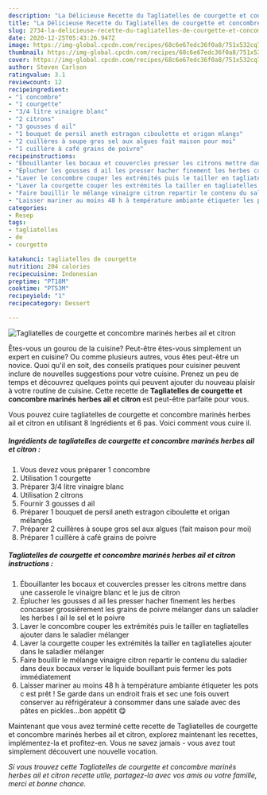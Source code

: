 ```yaml
---
description: "La Délicieuse Recette du Tagliatelles de courgette et concombre marinés herbes ail et citron"
title: "La Délicieuse Recette du Tagliatelles de courgette et concombre marinés herbes ail et citron"
slug: 2734-la-delicieuse-recette-du-tagliatelles-de-courgette-et-concombre-marines-herbes-ail-et-citron
date: 2020-12-25T05:43:26.947Z
image: https://img-global.cpcdn.com/recipes/68c6e67edc36f0a8/751x532cq70/tagliatelles-de-courgette-et-concombre-marines-herbes-ail-et-citron-photo-principale-de-la-recette.jpg
thumbnail: https://img-global.cpcdn.com/recipes/68c6e67edc36f0a8/751x532cq70/tagliatelles-de-courgette-et-concombre-marines-herbes-ail-et-citron-photo-principale-de-la-recette.jpg
cover: https://img-global.cpcdn.com/recipes/68c6e67edc36f0a8/751x532cq70/tagliatelles-de-courgette-et-concombre-marines-herbes-ail-et-citron-photo-principale-de-la-recette.jpg
author: Steven Carlson
ratingvalue: 3.1
reviewcount: 12
recipeingredient:
- "1 concombre"
- "1 courgette"
- "3/4 litre vinaigre blanc"
- "2 citrons"
- "3 gousses d ail"
- "1 bouquet de persil aneth estragon ciboulette et origan mlangs"
- "2 cuillères à soupe gros sel aux algues fait maison pour moi"
- "1 cuillère à café grains de poivre"
recipeinstructions:
- "Ébouillanter les bocaux et couvercles presser les citrons mettre dans une casserole le vinaigre blanc et le jus de citron"
- "Éplucher les gousses d ail les presser hacher finement les herbes concasser grossièrement les grains de poivre mélanger dans un saladier les herbes l ail le sel et le poivre"
- "Laver le concombre couper les extrémités puis le tailler en tagliatelles ajouter dans le saladier mélanger"
- "Laver la courgette couper les extrémités la tailler en tagliatelles ajouter dans le saladier mélanger"
- "Faire bouillir le mélange vinaigre citron repartir le contenu du saladier dans deux bocaux verser le liquide bouillant puis fermer les pots immédiatement"
- "Laisser mariner au moins 48 h à température ambiante étiqueter les pots c est prêt ! Se garde dans un endroit frais et sec une fois ouvert conserver au réfrigérateur à consommer dans une salade avec des pâtes en pickles...bon appétit 😋"
categories:
- Resep
tags:
- tagliatelles
- de
- courgette

katakunci: tagliatelles de courgette 
nutrition: 204 calories
recipecuisine: Indonesian
preptime: "PT18M"
cooktime: "PT53M"
recipeyield: "1"
recipecategory: Dessert

---
```



![Tagliatelles de courgette et concombre marinés herbes ail et citron](https://img-global.cpcdn.com/recipes/68c6e67edc36f0a8/751x532cq70/tagliatelles-de-courgette-et-concombre-marines-herbes-ail-et-citron-photo-principale-de-la-recette.jpg)

Êtes-vous un gourou de la cuisine? Peut-être êtes-vous simplement un expert en cuisine? Ou comme plusieurs autres, vous êtes peut-être un novice. Quoi qu'il en soit, des conseils pratiques pour cuisiner peuvent inclure de nouvelles suggestions pour votre cuisine. Prenez un peu de temps et découvrez quelques points qui peuvent ajouter du nouveau plaisir à votre routine de cuisine. Cette recette de <strong> Tagliatelles de courgette et concombre marinés herbes ail et citron </strong> est peut-être parfaite pour vous.

<!--inarticleads1-->

Vous pouvez cuire tagliatelles de courgette et concombre marinés herbes ail et citron en utilisant 8 Ingrédients et 6 pas. Voici comment vous cuire il.

##### Ingrédients de tagliatelles de courgette et concombre marinés herbes ail et citron :

1. Vous devez vous préparer 1 concombre
1. Utilisation 1 courgette
1. Préparer 3/4 litre vinaigre blanc
1. Utilisation 2 citrons
1. Fournir 3 gousses d ail
1. Préparer 1 bouquet de persil aneth estragon ciboulette et origan mélangés
1. Préparer 2 cuillères à soupe gros sel aux algues (fait maison pour moi)
1. Préparer 1 cuillère à café grains de poivre




<!--inarticleads2-->

##### Tagliatelles de courgette et concombre marinés herbes ail et citron instructions :

1. Ébouillanter les bocaux et couvercles presser les citrons mettre dans une casserole le vinaigre blanc et le jus de citron
1. Éplucher les gousses d ail les presser hacher finement les herbes concasser grossièrement les grains de poivre mélanger dans un saladier les herbes l ail le sel et le poivre
1. Laver le concombre couper les extrémités puis le tailler en tagliatelles ajouter dans le saladier mélanger
1. Laver la courgette couper les extrémités la tailler en tagliatelles ajouter dans le saladier mélanger
1. Faire bouillir le mélange vinaigre citron repartir le contenu du saladier dans deux bocaux verser le liquide bouillant puis fermer les pots immédiatement
1. Laisser mariner au moins 48 h à température ambiante étiqueter les pots c est prêt ! Se garde dans un endroit frais et sec une fois ouvert conserver au réfrigérateur à consommer dans une salade avec des pâtes en pickles...bon appétit 😋




<!--inarticleads1-->

<p>
Maintenant que vous avez terminé cette recette de Tagliatelles de courgette et concombre marinés herbes ail et citron, explorez maintenant les recettes, implémentez-la et profitez-en. Vous ne savez jamais - vous avez tout simplement découvert une nouvelle vocation.
</p>

<p>
<i>Si vous trouvez cette Tagliatelles de courgette et concombre marinés herbes ail et citron recette utile, partagez-la avec vos amis ou votre famille, merci et bonne chance.</i>
</p>
